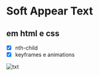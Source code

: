 # Soft Appear Text
## em html e css

- [x] nth-child
- [x] keyframes e animations

![txt](https://raw.githubusercontent.com/diegobaena89/CSS30Days/main/30Day%20-%20TheEnd%20Text%20Soft/theend.gif)
